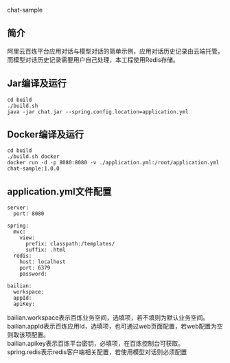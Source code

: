 chat-sample

## 简介
阿里云百炼平台应用对话与模型对话的简单示例，应用对话历史记录由云端托管，而模型对话历史记录需要用户自己处理，本工程使用Redis存储。

## Jar编译及运行
```
cd build
./build.sh
java -jar chat.jar --spring.config.location=application.yml
```

## Docker编译及运行
```
cd build
./build.sh docker
docker run -d -p 8080:8080 -v ./application.yml:/root/application.yml chat-sample:1.0.0
```

## application.yml文件配置
```
server:
  port: 8080

spring:
  mvc:
    view:
      prefix: classpath:/templates/
      suffix: .html
  redis:
    host: localhost
    port: 6379
    password:

bailian:
  workspace:
  appId: 
  apiKey: 
```
bailian.workspace表示百炼业务空间，选填项，若不填则为默认业务空间。   
bailian.appId表示百炼应用Id，选填项，也可通过web页面配置，若web配置为空则取该项配置。   
bailian.apikey表示百炼平台密钥，必填项，在百炼控制台可获取。   
spring.redis表示redis客户端相关配置，若使用模型对话则必须配置
